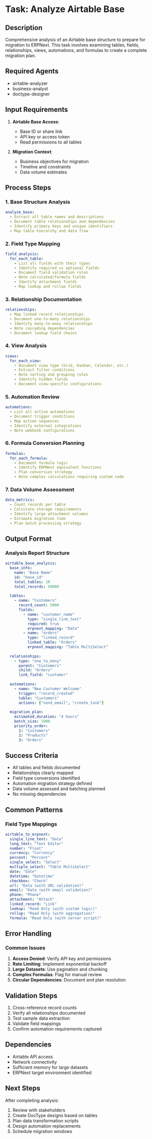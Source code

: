 # Task: Analyze Airtable Base

## Description
Comprehensive analysis of an Airtable base structure to prepare for migration to ERPNext. This task involves examining tables, fields, relationships, views, automations, and formulas to create a complete migration plan.

## Required Agents
- airtable-analyzer
- business-analyst
- doctype-designer

## Input Requirements
1. **Airtable Base Access**:
   - Base ID or share link
   - API key or access token
   - Read permissions to all tables

2. **Migration Context**:
   - Business objectives for migration
   - Timeline and constraints
   - Data volume estimates

## Process Steps

### 1. Base Structure Analysis
```yaml
analyze_base:
  - Extract all table names and descriptions
  - Document table relationships and dependencies
  - Identify primary keys and unique identifiers
  - Map table hierarchy and data flow
```

### 2. Field Type Mapping
```yaml
field_analysis:
  for_each_table:
    - List all fields with their types
    - Identify required vs optional fields
    - Document field validation rules
    - Note calculated/formula fields
    - Identify attachment fields
    - Map lookup and rollup fields
```

### 3. Relationship Documentation
```yaml
relationships:
  - Map linked record relationships
  - Document one-to-many relationships
  - Identify many-to-many relationships
  - Note cascading dependencies
  - Document lookup field chains
```

### 4. View Analysis
```yaml
views:
  for_each_view:
    - Document view type (Grid, Kanban, Calendar, etc.)
    - Extract filter conditions
    - Note sorting and grouping rules
    - Identify hidden fields
    - Document view-specific configurations
```

### 5. Automation Review
```yaml
automations:
  - List all active automations
  - Document trigger conditions
  - Map action sequences
  - Identify external integrations
  - Note webhook configurations
```

### 6. Formula Conversion Planning
```yaml
formulas:
  for_each_formula:
    - Document formula logic
    - Identify ERPNext equivalent functions
    - Plan conversion strategy
    - Note complex calculations requiring custom code
```

### 7. Data Volume Assessment
```yaml
data_metrics:
  - Count records per table
  - Calculate storage requirements
  - Identify large attachment volumes
  - Estimate migration time
  - Plan batch processing strategy
```

## Output Format

### Analysis Report Structure
```yaml
airtable_base_analysis:
  base_info:
    name: "Base Name"
    id: "base_id"
    total_tables: 10
    total_records: 50000
    
  tables:
    - name: "Customers"
      record_count: 5000
      fields:
        - name: "customer_name"
          type: "single_line_text"
          required: true
          erpnext_mapping: "Data"
        - name: "orders"
          type: "linked_record"
          linked_table: "Orders"
          erpnext_mapping: "Table MultiSelect"
      
  relationships:
    - type: "one_to_many"
      parent: "Customers"
      child: "Orders"
      link_field: "customer"
      
  automations:
    - name: "New Customer Welcome"
      trigger: "record_created"
      table: "Customers"
      actions: ["send_email", "create_task"]
      
  migration_plan:
    estimated_duration: "4 hours"
    batch_size: 1000
    priority_order:
      1: "Customers"
      2: "Products"
      3: "Orders"
```

## Success Criteria
- All tables and fields documented
- Relationships clearly mapped
- Field type conversions identified
- Automation migration strategy defined
- Data volume assessed and batching planned
- No missing dependencies

## Common Patterns

### Field Type Mappings
```yaml
airtable_to_erpnext:
  single_line_text: "Data"
  long_text: "Text Editor"
  number: "Float"
  currency: "Currency"
  percent: "Percent"
  single_select: "Select"
  multiple_select: "Table MultiSelect"
  date: "Date"
  datetime: "Datetime"
  checkbox: "Check"
  url: "Data (with URL validation)"
  email: "Data (with email validation)"
  phone: "Phone"
  attachment: "Attach"
  linked_record: "Link"
  lookup: "Read Only (with custom logic)"
  rollup: "Read Only (with aggregation)"
  formula: "Read Only (with server script)"
```

## Error Handling

### Common Issues
1. **Access Denied**: Verify API key and permissions
2. **Rate Limiting**: Implement exponential backoff
3. **Large Datasets**: Use pagination and chunking
4. **Complex Formulas**: Flag for manual review
5. **Circular Dependencies**: Document and plan resolution

## Validation Steps
1. Cross-reference record counts
2. Verify all relationships documented
3. Test sample data extraction
4. Validate field mappings
5. Confirm automation requirements captured

## Dependencies
- Airtable API access
- Network connectivity
- Sufficient memory for large datasets
- ERPNext target environment identified

## Next Steps
After completing analysis:
1. Review with stakeholders
2. Create DocType designs based on tables
3. Plan data transformation scripts
4. Design automation replacements
5. Schedule migration windows